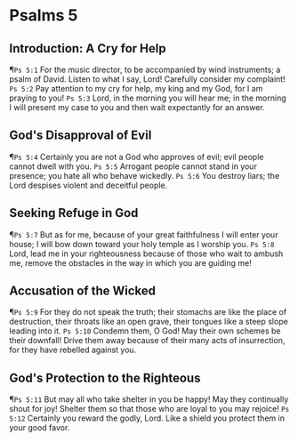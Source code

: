 # Psalms 5

## Introduction: A Cry for Help
¶`Ps 5:1` For the music director, to be accompanied by wind instruments; a psalm of David. Listen to what I say, Lord! Carefully consider my complaint!
`Ps 5:2` Pay attention to my cry for help, my king and my God, for I am praying to you!
`Ps 5:3` Lord, in the morning you will hear me; in the morning I will present my case to you and then wait expectantly for an answer.

## God's Disapproval of Evil
¶`Ps 5:4` Certainly you are not a God who approves of evil; evil people cannot dwell with you.
`Ps 5:5` Arrogant people cannot stand in your presence; you hate all who behave wickedly.
`Ps 5:6` You destroy liars; the Lord despises violent and deceitful people.

## Seeking Refuge in God
¶`Ps 5:7` But as for me, because of your great faithfulness I will enter your house; I will bow down toward your holy temple as I worship you.
`Ps 5:8` Lord, lead me in your righteousness because of those who wait to ambush me, remove the obstacles in the way in which you are guiding me!

## Accusation of the Wicked
¶`Ps 5:9` For they do not speak the truth; their stomachs are like the place of destruction, their throats like an open grave, their tongues like a steep slope leading into it.
`Ps 5:10` Condemn them, O God! May their own schemes be their downfall! Drive them away because of their many acts of insurrection, for they have rebelled against you.

## God's Protection to the Righteous
¶`Ps 5:11` But may all who take shelter in you be happy! May they continually shout for joy! Shelter them so that those who are loyal to you may rejoice!
`Ps 5:12` Certainly you reward the godly, Lord. Like a shield you protect them in your good favor.
